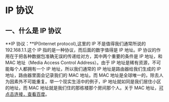 # **IP 协议**

## 一、什么是 IP 协议

**IP 协议：**IP(Internet protocol),这里的 IP 不是值得我们通常所说的 192.168.1.1.这个 IP 指的是一种协议，而后面的数字值得是 IP 地址。IP 协议的作用在于把各种数据包准确无误的传递给对方，其中两个重要的条件是 IP 地址，和 MAC 地址（Media Access Control Address）。由于 IP 地址是稀有资源，不可能每个人都拥有一个 IP 地址，所以我们通常的 IP 地址是路由器给我们生成的 IP 地址，路由器里面会记录我们的 MAC 地址。而 MAC 地址是全球唯一的，除去人为因素外不可能重复。举一个现实生活中的例子，IP 地址就如同是我们居住小区的地址，而 MAC 地址就是我们住的那栋楼那个房间那个人。关于 MAC 地址，[可点击连接，查看百度](http://baike.baidu.com/link?url=-z5R9CgQgbKA1Xho2ZBFcwX20tkmoiMAKSY9SyqCYZDTPD1b2x0uskUQd8wF3R0Dc6raIbRsHQJ31kORUQHofa)。
